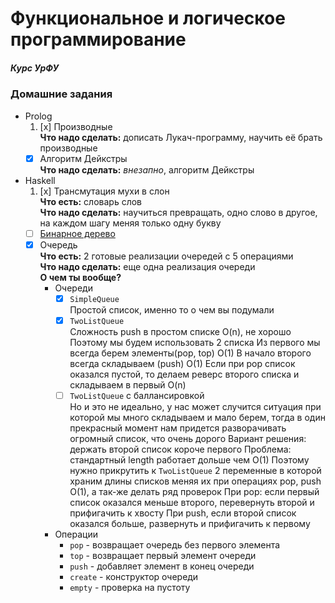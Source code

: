 # Функциональное и логическое программирование
##### Курс УрФУ

### Домашние задания
* Prolog
    1. [x] Производные
       <br>__Что надо сделать:__ дописать Лукач-программу, научить её брать производные
    *  [x] Алгоритм Дейкстры
       <br>__Что надо сделать:__ _внезапно_, алгоритм Дейкстры
* Haskell
    1. [x] Трансмутация мухи в слон
        <br> __Что есть:__ словарь слов
        <br>__Что надо сделать:__ научиться превращать, одно слово в другое, на каждом шагу меняя только одну букву
    *  [ ] [Бинарное дерево](https://ru.wikipedia.org/wiki/%D0%9A%D1%80%D0%B0%D1%81%D0%BD%D0%BE-%D1%87%D1%91%D1%80%D0%BD%D0%BE%D0%B5_%D0%B4%D0%B5%D1%80%D0%B5%D0%B2%D0%BE)
    *  [x] Очередь
        <br> __Что есть:__ 2 готовые реализации очередей с 5 операциями
        <br>__Что надо сделать:__ еще одна реализация очереди
        <br> __О чем ты вообще?__
        * Очереди
            * [x] `SimpleQueue`
                <br> Простой список, именно то о чем вы подумали
            * [x] `TwoListQueue`
                <br> Сложность push в простом списке O(n), не хорошо
                Поэтому мы будем использовать 2 списка
                Из первого мы всегда берем элементы(pop, top) O(1)
                В начало второго всегда складываем (push) O(1)
                Если при pop список оказался пустой, то делаем реверс второго списка и складываем в первый O(n)
            * [ ] `TwoListQueue` с баллансировкой
                <br> Но и это не идеально, у нас может случится ситуация при которой мы много складываем и мало берем, тогда в один прекрасный момент нам придется разворачивать огромный список, что очень дорого
                Вариант решения: держать второй список короче первого
                Проблема: стандартный length работает дольше чем O(1)
                Поэтому нужно прикрутить к `TwoListQueue` 2 переменные в которой храним длины списков
                меняя их при операциях pop, push O(1), а так-же делать ряд проверок
                При pop: если первый список оказался меньше второго, перевернуть второй и прифигачить к хвосту
                При push, если второй список оказался больше, развернуть и прифигачить к первому
        * Операции
            * `pop` - возвращает очередь без первого элемента
            * `top` - возвращает первый элемент очереди
            * `push` - добавляет элемент в конец очереди
            * `create` - конструктор очереди
            * `empty` - проверка на пустоту
        <br>
